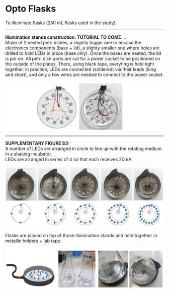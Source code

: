 # Opto Flasks
To illuminate flasks (250 mL flasks used in the study). </br>

___
**Illumination stands construction: TUTORIAL TO COME** ...</br>
Made of 2 nested petri dishes, a slightly bigger one to encase the electronics components (base + lid), a slighty smaller one where holes are drilled to hold LEDs in place (base only). Once the bases are nested, the lid is put on. All petri dish parts are cut for a power socket to be positioned on the outside of the plates. There, using black tape, everyting is held tight together.
In practice, LEDs are connected (soldered) via their leads (long and short), and only a few wires are needed to connect to the power socket.</br></br>
![](optoflasks_scheme.png)
___
**SUPPLEMENTARY FIGURE S3:** </br>
A number of LEDs are arranged in circle to line up with the rotating medium in a shaking incubator. </br>
LEDs are arranged in series of 4 so that each receives 20mA. </br></br>
![](FIGS3A_optoflasks.png)</br></br>
Flasks are placed on top of those illumination stands and held together in metallic holders + lab tape.  </br></br>
![](FIGS3B_optoflasks.png)
